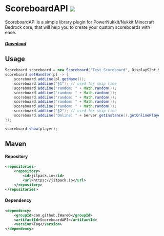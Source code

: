 # ScoreboardAPI [![](https://jitpack.io/v/IWareQ/ScoreboardAPI.svg)](https://jitpack.io/#IWareQ/ScoreboardAPI)

ScoreboardAPI is a simple library plugin for PowerNukkit/Nukkit Minecraft Bedrock core, that will help you to create
your custom scoreboards with ease.

##### [Download](https://github.com/IWareQ/ScoreboardAPI/releases)

## Usage

```java
Scoreboard scoreboard = new Scoreboard("Test Scoreboard", DisplaySlot.SIDEBAR, 20); // update time in ticks (20 ticks = 1 second)
scoreboard.setHandler(pl -> {
    scoreboard.addLine(pl.getName());
    scoreboard.addLine("§1"); // used for skip line
    scoreboard.addLine("random: " + Math.random());
    scoreboard.addLine("random: " + Math.random());
    scoreboard.addLine("random: " + Math.random());
    scoreboard.addLine("random: " + Math.random());
    scoreboard.addLine("random: " + Math.random());
    scoreboard.addLine("§2"); // used for skip line
    scoreboard.addLine("Online: " + Server.getInstance().getOnlinePlayers().size());
});

scoreboard.show(player);
```

## Maven

#### Repository

```xml
<repositories>
    <repository>
        <id>jitpack.io</id>
        <url>https://jitpack.io</url>
    </repository>
</repositories>
```

#### Dependency
```xml
<dependency>
    <groupId>com.github.IWareQ</groupId>
    <artifactId>ScoreboardAPI</artifactId>
    <version>Tag</version>
</dependency>
```